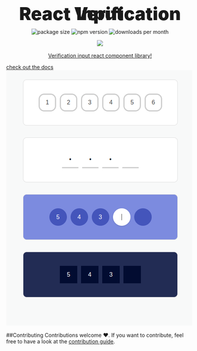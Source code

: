 <h1 align="center" style="
font-weight: 900;
font-size: 3rem;
line-height: 0;
margin: 4rem 0 2.5rem;
">React Verification Input</b></h1>
<p align="center">
  <img src="https://img.shields.io/bundlephobia/minzip/react-verification-input-aria?style=flat-square" alt="package size" />
  <img src="https://img.shields.io/npm/dw/react-verification-input-aria?style=flat-square" alt="npm version" />
  <img src="https://img.shields.io/jsdelivr/npm/hm/react-verification-input-aria?style=flat-square" alt="downloads per month" />
</p>
<p align="center">
    <a href="https://www.npmjs.com/package/react-verification-input-aria" target="_blank">
        <img src="https://img.shields.io/npm/v/react-verification-input-aria?style=for-the-badge&logo=appveyor" />
    </a>
</p>

<a href="https://leularia.github.io/react-verification-input-aria">
  <p align="center">Verification input react component library!</p>
</a>

[check out the docs](https://leularia.github.io/react-verification-input)
![react verification input ](https://github.com/LeulAria/react-verification-input/blob/main/assets/demo.png)


##Contributing
Contributions welcome ❤️. If you want to contribute, feel free to have a look at the [contribution guide](https://github.com/LeulAria/react-verification-input/CONTRIBUTING.md).